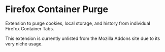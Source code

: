 # Firefox Container Purge

Extension to purge cookies, local storage, and history from individual Firefox Container Tabs.

This extension is currently unlisted from the Mozilla Addons site due to its very niche usage.
